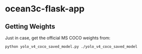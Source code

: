 # ocean3c-flask-app

## Getting Weights
Just in case, get the official MS COCO weights from:

    python yolo_v4_coco_saved_model.py ./yolo_v4_coco_saved_model
